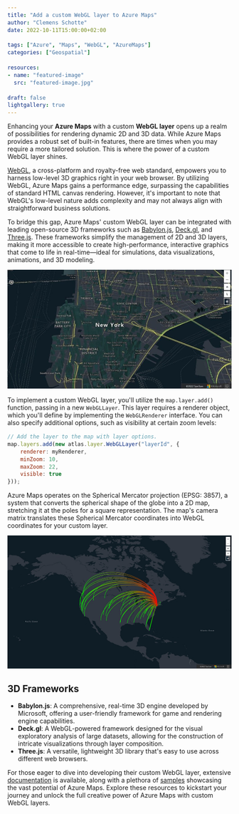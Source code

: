 ```yaml
---
title: "Add a custom WebGL layer to Azure Maps"
author: "Clemens Schotte"
date: 2022-10-11T15:00:00+02:00

tags: ["Azure", "Maps", "WebGL", "AzureMaps"]
categories: ["Geospatial"]

resources:
- name: "featured-image"
  src: "featured-image.jpg"

draft: false
lightgallery: true
---
```


Enhancing your **Azure Maps** with a custom **WebGL layer** opens up a realm of possibilities for rendering dynamic 2D and 3D data. While Azure Maps provides a robust set of built-in features, there are times when you may require a more tailored solution. This is where the power of a custom WebGL layer shines.

[WebGL](https://www.khronos.org/webgl/), a cross-platform and royalty-free web standard, empowers you to harness low-level 3D graphics right in your web browser. By utilizing WebGL, Azure Maps gains a performance edge, surpassing the capabilities of standard HTML canvas rendering. However, it's important to note that WebGL's low-level nature adds complexity and may not always align with straightforward business solutions. 

To bridge this gap, Azure Maps' custom WebGL layer can be integrated with leading open-source 3D frameworks such as [Babylon.js](https://www.babylonjs.com/), [Deck.gl](https://deck.gl/), and [Three.js](https://threejs.org/). These frameworks simplify the management of 2D and 3D layers, making it more accessible to create high-performance, interactive graphics that come to life in real-time—ideal for simulations, data visualizations, animations, and 3D modeling.

![New York 3D Layer](newyork.jpg)

To implement a custom WebGL layer, you'll utilize the `map.layer.add()` function, passing in a new `WebGLLayer`. This layer requires a renderer object, which you'll define by implementing the `WebGLRenderer` interface. You can also specify additional options, such as visibility at certain zoom levels:

```javascript
// Add the layer to the map with layer options.
map.layers.add(new atlas.layer.WebGLLayer("layerId", {
    renderer: myRenderer,
    minZoom: 10,
    maxZoom: 22,
    visible: true
}));
```

Azure Maps operates on the Spherical Mercator projection (EPSG: 3857), a system that converts the spherical shape of the globe into a 2D map, stretching it at the poles for a square representation. The map's camera matrix translates these Spherical Mercator coordinates into WebGL coordinates for your custom layer.

![Arc Layer in 3D](arc-layer.jpg)

## 3D Frameworks

- **Babylon.js**: A comprehensive, real-time 3D engine developed by Microsoft, offering a user-friendly framework for game and rendering engine capabilities.
- **Deck.gl**: A WebGL-powered framework designed for the visual exploratory analysis of large datasets, allowing for the construction of intricate visualizations through layer composition.
- **Three.js**: A versatile, lightweight 3D library that's easy to use across different web browsers.

For those eager to dive into developing their custom WebGL layer, extensive [documentation](https://learn.microsoft.com/en-us/azure/azure-maps/webgl-custom-layer) is available, along with a plethora of [samples](https://samples.azuremaps.com/) showcasing the vast potential of Azure Maps. Explore these resources to kickstart your journey and unlock the full creative power of Azure Maps with custom WebGL layers.